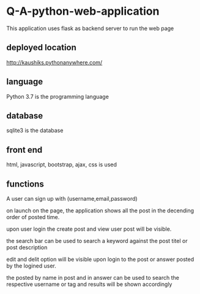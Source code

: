 # Q-A-python-web-application
 This application uses flask as backend server to run the web page
 
## deployed location
 http://kaushiks.pythonanywhere.com/
## language
 Python 3.7 is the programming language
## database
 sqlite3 is the database
## front end
 html, javascript, bootstrap, ajax, css is used
 
 ## functions
  
   A user can sign up with (username,email,password) 
   
   on launch on the page, the application shows all the post in the decending order of posted time.
   
   upon user login the create post and view user post will be visible.
   
   the search bar can be used to search a keyword against the post titel or post description
   
   edit and delit option will be visible upon login to the post or answer posted by the logined user.
   
   the posted by name in post and in answer can be used to search the respective username or tag and results will be shown accordingly
   
   
   
   

